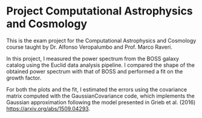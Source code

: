 # Project Computational Astrophysics and Cosmology
This is the exam project for the Computational Astrophysics and Cosmology course taught by Dr. Alfonso Veropalumbo and Prof. Marco Raveri.

In this project, I measured the power spectrum from the BOSS galaxy catalog using the Euclid data analysis pipeline. I compared the shape of the obtained power spectrum with that of BOSS and performed a fit on the growth factor.

For both the plots and the fit, I estimated the errors using the covariance matrix computed with the GaussianCovariance code, which implements the Gaussian approximation following the model presented in Grieb et al. (2016) https://arxiv.org/abs/1509.04293.
